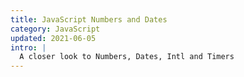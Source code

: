 ```yaml
---
title: JavaScript Numbers and Dates 
category: JavaScript
updated: 2021-06-05
intro: |
  A closer look to Numbers, Dates, Intl and Timers
---
```


